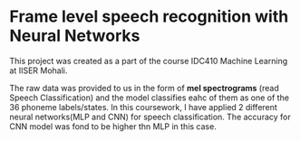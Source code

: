# Frame level speech recognition with Neural Networks #

This project was created as a part of the course IDC410 Machine Learning at IISER Mohali. 

The raw data was provided to us in the form of **mel spectrograms** (read Speech Classification) and the model classifies eahc of them as one of the 36 phoneme labels/states. 
In this coursework, I have applied 2 different neural networks(MLP and CNN) for speech classification. 
The accuracy for CNN  model was fond to be higher thn MLP in this case. 

